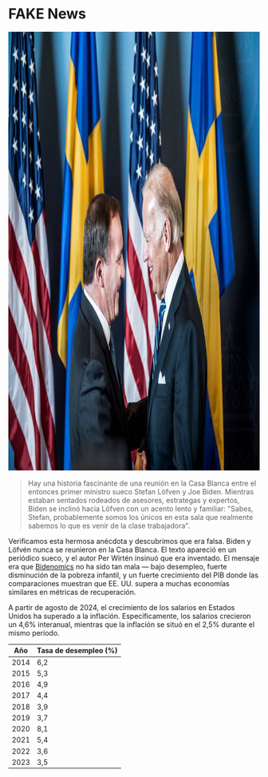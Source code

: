 [description]: # "Todo sobre noticias falsas. Samizdat es una plataforma de gestión de contenidos con la capacidad de mantener contenido en una memoria USB"
[keywords]: # "censura,CMS,noticias falsas,samizdat,publicación,inteligencia artificial,código abierto"

# FAKE News

<img src="bidenlofven.jpg" id="selectedimage" class="img-fluid mb-2 d-block" width="1320" height="879" alt="Joe Biden reuniéndose con el primer ministro sueco Stefan Löfvén" />

<blockquote>
Hay una historia fascinante de una reunión en la Casa Blanca entre el entonces primer ministro sueco Stefan Löfven y Joe Biden. Mientras estaban sentados rodeados de asesores, estrategas y expertos, Biden se inclinó hacia Löfven con un acento lento y familiar: "Sabes, Stefan, probablemente somos los únicos en esta sala que realmente sabemos lo que es venir de la clase trabajadora".
</blockquote>

Verificamos esta hermosa anécdota y descubrimos que era falsa. Biden y Löfvén nunca se reunieron en la Casa Blanca.
El texto apareció en un periódico sueco, y el autor Per Wirtén insinuó que era inventado. El mensaje era
que [Bidenomics](https://en.wikipedia.org/wiki/Economic_policy_of_the_Joe_Biden_administration) no ha sido 
tan mala &mdash; bajo desempleo, fuerte disminución de la pobreza infantil,
y un fuerte crecimiento del PIB donde las comparaciones muestran que EE. UU. supera a muchas economías similares en métricas de recuperación.

A partir de agosto de 2024, el crecimiento de los salarios en Estados Unidos ha superado a la inflación. Específicamente,
los salarios crecieron un 4,6% interanual, mientras que la inflación se situó en el 2,5% durante el mismo período.

<div class="table-responsive">
  <table class="table table-bordered">
    <thead>
      <tr>
        <th>Año</th>
        <th>Tasa de desempleo (%)</th>
      </tr>
    </thead>
    <tbody>
      <tr><td>2014</td><td>6,2</td></tr>
      <tr><td>2015</td><td>5,3</td></tr>
      <tr><td>2016</td><td>4,9</td></tr>
      <tr><td>2017</td><td>4,4</td></tr>
      <tr><td>2018</td><td>3,9</td></tr>
      <tr><td>2019</td><td>3,7</td></tr>
      <tr><td>2020</td><td>8,1</td></tr>
      <tr><td>2021</td><td>5,4</td></tr>
      <tr><td>2022</td><td>3,6</td></tr>
      <tr><td>2023</td><td>3,5</td></tr>
    </tbody>
  </table>
</div>